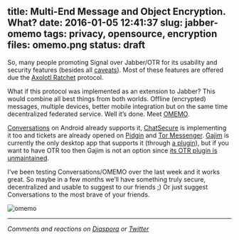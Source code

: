 title: Multi-End Message and Object Encryption. What?
date: 2016-01-05 12:41:37
slug: jabber-omemo
tags: privacy, opensource, encryption
files: omemo.png
status: draft
---

So, many people promoting Signal over Jabber/OTR for its usability and security features (besides all [caveats](https://librenet.gr/posts/497875)). Most of these features are offered due the [Axolotl Ratchet](https://github.com/trevp/axolotl/wiki) protocol.

What if this protocol was implemented as an extension to Jabber? This would combine all best things from both worlds. Offline (encrypted) messages, multiple devices, better mobile integration but on the same time decentralized federated service. Well it’s done. Meet [OMEMO](http://conversations.im/omemo/).

[Conversations](http://conversations.im/) on Android already supports it, [ChatSecure](https://chatsecure.org/blog/chatsecure-conversations-zom/) is implementing it too and tickets are already opened on [Pidgin](https://developer.pidgin.im/ticket/16801) and [Tor Messenger](https://www.mail-archive.com/tor-bugs@lists.torproject.org/msg84721.html). [Gajim](https://gajim.org/) is currently the only desktop app that supports it (through [a plugin](https://github.com/kalkin/gajim-omemo/)), but if you want to have OTR too then Gajim is not an option since [its OTR plugin is unmaintained](https://github.com/python-otr/gajim-otr).

I’ve been testing Conversations/OMEMO over the last week and it works great. So maybe in a few months we’ll have something truly secure, decentralized and usable to suggest to our friends ;) Or just suggest Conversations to the most brave of your friends.

![omemo](omemo.png)

<hr>

*Comments and reactions on [Diaspora](https://librenet.gr/posts/541037) or [Twitter](https://twitter.com/comzeradd/status/684297833453907968)*
